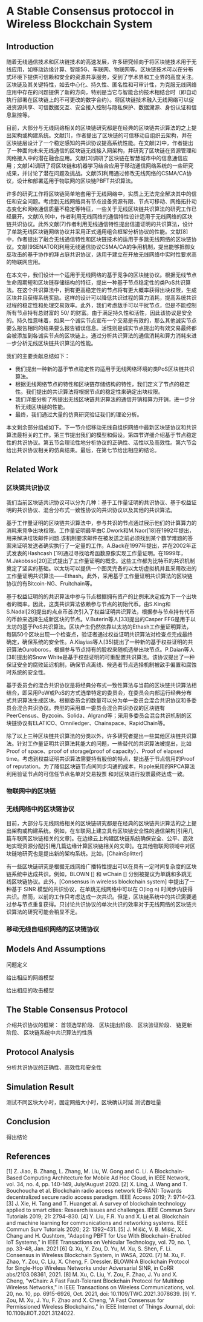 # A Stable Consensus protoccol in Wireless Blockchain System

## Introduction

随着无线通信技术和区块链技术的高速发展，许多研究倾向于将区块链技术用于无线应用，如移动边缘计算、智能5G、车联网、物联网等。区块链技术可以在分布式环境下提供可信赖和安全的资源共享服务，受到了学术界和工业界的高度关注。区块链及其关键特性，如去中心化、持久性、匿名性和可审计性，为克服无线网络应用中存在的问题提供了新的方向，特别是当它与智能合约技术相结合时（即自动执行部署在区块链上的不可更改的数字合约）。将区块链技术融入无线网络可以促进资源共享、可信数据交互、安全接入控制与隐私保护、数据溯源、身份认证和信息监控等。

目前，大部分与无线网络相关的区块链研究都是在经典的区块链共识算法的之上提出架构或构建系统。文献[1]，作者提出了区块链的可信移动自组织云架构，并在区块链层设计了一个稳定感知的共识协议提高系统性能。在文献[2]中，作者提出了一种面向未来无线通信的区块链无线接入网架构，并研究了区块链在资源管理和网络接入中的潜在融合应用。文献[3]调研了区块链在智慧城市中的信息通信应用；文献[4]调研了将区块链和机器学习结合应用于移动通信网络系统的一些研究成果，并讨论了潜在问题及挑战。文献[5]利用通过修改无线网络的CSMA/CA协议，设计和部署适用于物联网的区块链PBFT共识算法。

许多的研究工作将区块链简单地套用于无线网络中，实质上无法完全解决其中的信任和安全问题。考虑到无线网络具有节点设备资源有限、节点可移动、网络拓扑动态变化和网络通信质量不稳定等特征，一些关于无线区块链共识算法的研究工作已经展开。文献[6,9]中，作者利用无线网络的通信特性设计适用于无线网络的区块链共识协议。此外文献[7]作者利用无线通信特性提出信道证明的共识算法，设计了单跳无线区块链网络协议并采用正式通用组合框架分析协议的性能。文献[8]中，作者提出了融合无线通信特性和区块链技术的适用于多跳无线网络的区块链协议。文献[9SENATOR]利用无线通信协议CSMA/CA的争用机制，提出能够抵御女巫攻击的基于协作的拜占庭共识协议，适用于建立在开放无线网络中实时性要求高的物联网应用。

在本文中，我们设计一个适用于无线网络的基于竞争的区块链协议。根据无线节点生命周期短和区块链存储结构的特征，提出一种基于节点稳定性的类PoS共识算法。在这个共识算法中，拥有更高稳定性的节点将有更大概率获得出块权限，生成区块并且获得系统奖励。这样的设计可以降低共识过程的算力消耗，提高系统共识过程的稳定性和处理交易效率。此外，我们考虑敌手可以干扰节点，但是不能控制所有节点持有总财富的 $50/%$ 的财富。由于满足持久性和活性，因此该协议是安全的。持久性意味着，如果一个诚实节点宣布一个交易是有效的，那么其他诚实节点要么报告相同的结果要么报告错误信息。活性则是诚实节点提出的有效交易最终都会被添加到各诚实节点的区块链上。通过分析共识算法的通信消耗和算力消耗来进一步分析无线区块链共识算法的性能。

我们的主要贡献总结如下：
* 我们提出一种新的基于节点稳定性的适用于无线网络环境的类PoS区块链共识算法。
* 根据无线网络节点的特性和区块链存储结构的特性，我们定义了节点的稳定性。我们提出的共识算法将根据节点的稳定性来确定出块权限。
* 我们详细分析了所提出无线区块链共识算法的通信开销和算力开销，进一步分析无线区块链的性能。
* 最终，我们通过大量的仿真研究验证我们的理论分析。

本文剩余部分组成如下。下一节介绍移动无线自组织网络中最新区块链协议和共识算法最相关的工作。第三节提出我们的模型和假设。第四节详细介绍基于节点稳定性的共识协议。第五节会理论性地分析协议的正确性、活性以及高效性。第六节会给出共识协议相关的仿真结果。最后，在第七节给出相应的结论。

## Related Work

### 区块链共识协议

我们当前区块链共识协议可以分为几种：基于工作量证明的共识协议、基于权益证明的共识协议、混合分布式一致性协议的共识协议以及其他的共识算法。

基于工作量证明的区块链共识算法中，参与共识的节点通过展示他们的计算算力的消耗来竞争出块权限。工作量证明最早由C.Dwork和M.Naor[18]在1992年提出，用来解决垃圾邮件问题.该机制要求邮件在被发送之前必须找到某个数学难题的答案来证明发送者确实执行了一定量的工作。A.Back在1997年提出，并在2002年正式发表的Hashcash [19]通过寻找哈希函数原像实现工作量证明。在1999年，M.Jakobsso[20]正式提出了工作量证明的概念。这些工作都为比特币的共识机制奠定了坚实的基础。以太坊可以提供一个图灵完备的以太坊虚拟机并且采用改进的工作量证明共识算法——Ethash。此外，采用基于工作量证明共识算法的区块链协议的有Bitcoin-NG、Fruitchain等。

基于权益证明的的共识算法中参与节点根据拥有资产的比例来决定成为下一个出块者的概率。因此，这类共识算法依赖参与节点的初始代币。由S.King和S.Nadal[28]提出的点点币首次引入了权益证明共识算法，根据参与节点持有代币的币龄来选择生成新区块的节点。V.Buterin等人[33]提出的Casper FFG是用于以太坊的基于PoS共识算法。区块产生仍然依靠以太坊的Ethash工作量证明算法，每隔50个区块出现一个检查点，验证者通过权益证明共识算法对检查点完成最终确定，确保系统的安全性。A.Kiayias等人[35]提出了一种新的基于权益证明的共识算法Ouroboros，根据参与节点持有的股权来随机选举出块节点。P.Daian等人[38]提出的Snow White是基于权益证明的可重配置共识算法。该协议提出了一种保证安全的腐败延迟机制，确保节点离线、候选者节点选择机制被敌手偏置和腐蚀时系统的安全性。

基于委员会的混合共识协议是将经典分布式一致性算法与当前的区块链共识算法相结合，即采用PoW或PoS的方式选举特定的委员会，在委员会内部运行经典分布式共识算法生成区块。根据委员会的数量可以分为单一委员会混合共识协议和多委员会混合共识协议。典型的采用单一委员会混合共识协议的区块链有PeerCensus、Byzcoin、Solida、Algrand等；采用多委员会混合共识机制的区块链协议有ELATICO、Omniledger、Chainspace、RapidChain等。

除了以上三种区块链共识算法的分类以外，许多研究者提出一些其他区块链共识算法。针对工作量证明共识算法耗能大的问题，一些替代的共识算法被提出，比如Proof of space、proof of storage(proof of capacity）、Proof of elapsed time。考虑到权益证明共识算法需要持有股份的特点，提出基于节点信用的Proof of reputation。为了降低区块链节点间同步沟通的成本，Ripple采用的RPCA算法利用验证节点的可信任节点名单对交易投票
和对区块进行投票最终达成一致。

### 物联网中的区块链



### 无线网络中的区块链协议

目前，大部分与无线网络相关的区块链研究都是在经典的区块链共识算法的之上提出架构或构建系统。例如，在车联网上建立具有区块链安全性的通信架构[引用几篇车联网区块链相关的文章]。在边缘云上构建区块链系统确保安全、公平、高效地实现资源分配[引用几篇边缘计算区块链相关的文章]。在其他物联网领域中对区块链地研究也是提出新的架构系统。比如，[ChainSplitter]

有一些区块链研究是根据无线网络广播特性提出可以在具有一定时间复杂度的区块链系统中达成共识。例如，BLOWN [] 和 wChain [] 分别被提议为单跳和多跳无线区块链协议。此外，[Consensus in wireless blockchain system] 中提出了一种基于 SINR 模型的共识协议，在单跳无线网络中可以在 O(log n) 时间步内获得共识。然而，以前的工作只考虑达成一次共识。但是，区块链系统中的共识需要通过参与节点重复获得。只讨论共识协议的单次共识的效率对于无线网络的区块链共识算法的研究可能会稍显不足。

### 移动无线自组织网络的区块链协议

## Models And Assumptions

问题定义

给出相应的网络模型

给出相应的攻击模型


## The Stable Consensus Protocol
介绍共识协议的框架：
首领选举阶段、
区块提出阶段、
区块验证阶段、
链更新阶段、
区块链系统中共识算法的性质







## Protocol Analysis

分析共识协议的正确性、高效性和安全性


## Simulation Result
测试不同区块大小时，固定网络大小时，区块确认时延
测试吞吐量

## Conclusion

得出结论


## References

[1] Z. Jiao, B. Zhang, L. Zhang, M. Liu, W. Gong and C. Li. A Blockchain-Based Computing Architecture for Mobile Ad Hoc Cloud, in IEEE Network, vol. 34, no. 4, pp. 140-149, July/August 2020.
[2] X. Ling, J. Wang and T. Bouchoucha et al. Blockchain radio access network (B-RAN): Towards decentralized secure radio access paradigm. IEEE Access 2019; 7: 9714–23.
[3] J. Xie, H. Tang and T. Huanget al. A survey of blockchain technology applied to smart cities: Research issues and challenges. IEEE Commun Surv Tutorials 2019; 21: 2794–830.
[4] Y. Liu, F.R. Yu and X. Li et al. Blockchain and machine learning for communications and networking systems. IEEE Commun Surv Tutorials 2020; 22: 1392–431.
[5] J. Mišić, V. B. Mišić, X. Chang and H. Qushtom, "Adapting PBFT for Use With Blockchain-Enabled IoT Systems," in IEEE Transactions on Vehicular Technology, vol. 70, no. 1, pp. 33-48, Jan. 2021
[6] Q. Xu, Y. Zou, D. Yu, M. Xu, S. Shen, F. Li. Consensus in Wireless Blockchain System, in WASA, 2020.
[7]	M. Xu, F. Zhao, Y. Zou, C. Liu, X. Cheng, F. Dressler. BLOWN:A Blockchain Protocol for Single-Hop Wireless Networks under Adversarial SINR, in CoRR abs/2103.08361, 2021.
[8] M. Xu, C. Liu, Y. Zou, F. Zhao, J. Yu and X. Cheng, "wChain: A Fast Fault-Tolerant Blockchain Protocol for Multihop Wireless Networks," in IEEE Transactions on Wireless Communications, vol. 20, no. 10, pp. 6915-6926, Oct. 2021, doi: 10.1109/TWC.2021.3078639.
[9] Y. Zou, M. Xu, J. Yu, F. Zhao and X. Cheng, "A Fast Consensus for Permissioned Wireless Blockchains," in IEEE Internet of Things Journal, doi: 10.1109/JIOT.2021.3124022.


